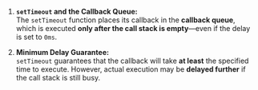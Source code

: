 1. **`setTimeout` and the Callback Queue:**  
   The `setTimeout` function places its callback in the **callback queue**, which is executed **only after the call stack is empty**—even if the delay is set to `0ms`.

2. **Minimum Delay Guarantee:**  
   `setTimeout` guarantees that the callback will take **at least** the specified time to execute. However, actual execution may be **delayed further** if the call stack is still busy.
